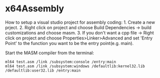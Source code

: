 # x64Assembly
 
How to setup a visual studio project for assembly coding:
    1. Create a new prject.
    2. Right click on project and choose Build Dependencies -> build customizations and choose masm.
    3. If you don't want a cpp file -> Right click on project and choose Properties>Linker>Advanced and set 'Entry Point' to the function you want to be the entry point(e.g. main).

Start the MASM compiler from the terminal:
	
    ml64 test.asm /link /subsystem:console /entry:main
	ml64 test.asm /link /subsystem:windows /defaultlib:kernel32.lib /defaultlib:user32.lib /entry:main

